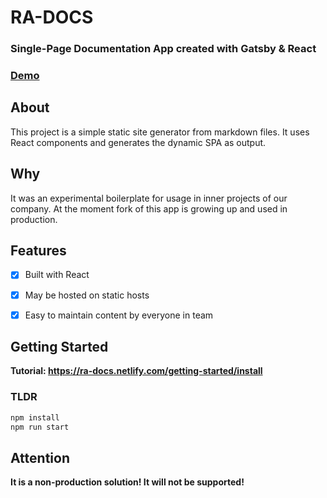 # RA-DOCS

### Single-Page Documentation App created with Gatsby & React

### [Demo](https://ra-docs.netlify.com/)

## About

This project is a simple static site generator from markdown files. It uses React components and generates the dynamic SPA as output. 

## Why

It was an experimental boilerplate for usage in inner projects of our company. At the moment fork of this app is growing up and used in production.

## Features

- [x] Built with React
- [x] May be hosted on static hosts
- [x] Easy to maintain content by everyone in team


## Getting Started

**Tutorial: https://ra-docs.netlify.com/getting-started/install**

### TLDR

```sh
npm install
npm run start
```

## Attention

**It is a non-production solution! It will not be supported!** 
